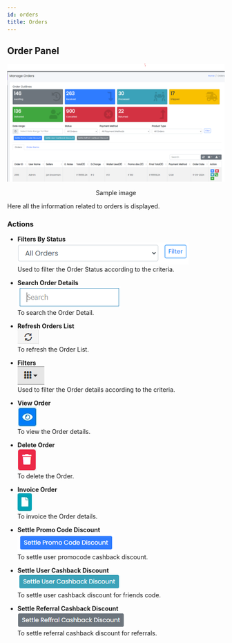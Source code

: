 ```yaml
---
id: orders
title: Orders
---
```


## Order Panel

![Orders Table](../../../static/backend/img/orders_table.png)
<p align="center">Sample image</p>

<span class="text-danger">Here all the information related to orders is displayed.</span>

### Actions

- **Filters By Status**  
  ![Filter Status](../../../static/backend/img/filter_status.jpg)  
  <span class="text-secondary">Used to filter the Order Status according to the criteria.</span>

- **Search Order Details**  
  ![Search Tab](../../../static/backend/img/search_tab.jpg)  
  <span class="text-secondary">To search the Order Detail.</span>

- **Refresh Orders List**  
  ![Refresh Tab](../../../static/backend/img/refresh_tab.jpg)  
  <span class="text-secondary">To refresh the Order List.</span>

- **Filters**  
  ![Filter Tab](../../../static/backend/img/filter_tab.jpg)  
  <span class="text-secondary">Used to filter the Order details according to the criteria.</span>

- **View Order**  
  ![View Tab](../../../static/backend/img/view_tab.jpg)  
  <span class="text-secondary">To view the Order details.</span>

- **Delete Order**  
  ![Delete Tab](../../../static/backend/img/delete1_tab.jpg)  
  <span class="text-secondary">To delete the Order.</span>

- **Invoice Order**  
  ![Invoice Tab](../../../static/backend/img/invoice_tab.jpg)  
  <span class="text-secondary">To invoice the Order details.</span>

- **Settle Promo Code Discount**  
  ![Settle Promo Code Discount](../../../static/backend/img/settle_promocode_discount.png)  
  <span class="text-secondary">To settle user promocode cashback discount.</span>

- **Settle User Cashback Discount**  
  ![Settle User Cashback Discount](../../../static/backend/img/settle_user_cashback_discount.png)  
  <span class="text-secondary">To settle user cashback discount for friends code.</span>

- **Settle Referral Cashback Discount**  
  ![Settle Referral Cashback Discount](../../../static/backend/img/settle_refferal_cashback_discount.png)  
  <span class="text-secondary">To settle referral cashback discount for referrals.</span>